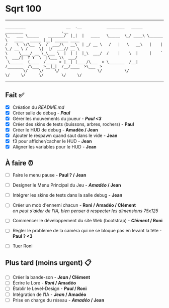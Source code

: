 # Sqrt 100

---------------------------------------------------------------------------------------------------------------
```
_________                  __  .__           ________   _____  ________                 .__               
\_   ___ \_____    _______/  |_|  |   ____   \_____  \_/ ____\ \______ \   ____   _____ |__| ______ ____  
/    \  \/\__  \  /  ___/\   __\  | _/ __ \   /   |   \   __\   |    |  \_/ __ \ /     \|  |/  ___// __ \ 
\     \____/ __ \_\___ \  |  | |  |_\  ___/  /    |    \  |     |    `   \  ___/|  Y Y  \  |\___ \\  ___/ 
 \______  (____  /____  > |__| |____/\___  > \_______  /__|    /_______  /\___  >__|_|  /__/____  >\___  >
        \/     \/     \/                 \/          \/                \/     \/      \/        \/     \/
```

---------------------------------------------------------------------------------------------------------------

## Fait ✅
- [x] Création du *README.md*
- [x] Créer salle de débug - ***Paul***
- [x] Gérer les mouvements du joueur - ***Paul <3***
- [x] Créer des skins de tests (buissons, arbres, rochers) - **Paul**
- [x] Créer le HUD de debug - **Amadéo / Jean**
- [x] Ajouter le respawn quand saut dans le vide - **Jean**
- [x] f3 pour afficher/cacher le HUD - **Jean**
- [x] Aligner les variables pour le HUD - **Jean**

## À faire ⏰
- [ ] Faire le menu pause - **Paul ? / Jean**
- [ ] Designer le Menu Principal du Jeu - ***Amadéo* / Jean**
- [ ] Intégrer les skins de tests dans la salle debug - **Jean**
- [ ] Créer un mob d'ennemi chacun - **Roni / Amadéo / Clément**
      <br>*on peut s'aider de l'IA, bien penser à respecter les dimensions 75x125*
- [ ] Commencer le développement du site Web (bootstrap) - ***Clément* / Roni**
- [ ] Régler le problème de la caméra qui ne se bloque pas en levant la tête - **Paul ? <3**
- [ ] Tuer Roni


## Plus tard (moins urgent) 📋
- [ ] Créer la bande-son - ***Jean* / Clément**
- [ ] Écrire le Lore - ***Roni* / Amadéo**
- [ ] Établir le Level-Design - ***Paul* / Roni**
- [ ] Intégration de l’IA - ***Jean* / Amadéo**
- [ ] Prise en charge du réseau - ***Amadéo* / Jean**
